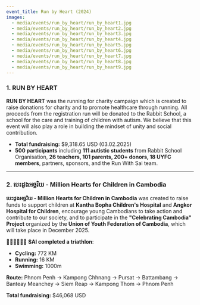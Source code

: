 ```yaml
---
event_title: Run by Heart (2024)
images:
  - media/events/run_by_heart/run_by_heart1.jpg
  - media/events/run_by_heart/run_by_heart2.jpg
  - media/events/run_by_heart/run_by_heart3.jpg
  - media/events/run_by_heart/run_by_heart4.jpg
  - media/events/run_by_heart/run_by_heart5.jpg
  - media/events/run_by_heart/run_by_heart6.jpg
  - media/events/run_by_heart/run_by_heart7.jpg
  - media/events/run_by_heart/run_by_heart8.jpg
  - media/events/run_by_heart/run_by_heart9.jpg
---
```

### 1. **RUN BY HEART** 

**RUN BY HEART** was the running for charity campaign which is created to raise donations for charity and to promote healthcare through running. All proceeds from the registration run will be donated to the Rabbit School, a school for the care and training of children with autism. We believe that this event will also play a role in building the mindset of unity and social contribution.  

- **Total fundraising:** $9,318.65 USD (03.02.2025)  
- **500 participants** including **111 autistic students** from Rabbit School Organisation, **26 teachers, 101 parents, 200+ donors, 18 UYFC members**, partners, sponsors, and the Run With Sai team.  

---

### 2. **បេះដូងអច្ឆរិយ - Million Hearts for Children in Cambodia** 

**បេះដូងអច្ឆរិយ - Million Hearts for Children in Cambodia** was created to raise funds to support children at **Kantha Bopha Children's Hospital** and **Angkor Hospital for Children**, encourage young Cambodians to take action and contribute to our society, and to participate in the **"Celebrating Cambodia" Project** organized by the **Union of Youth Federation of Cambodia**, which will take place in December 2025.  

🚴‍♂️🏃‍♂️🏊‍♂️ **SAI completed a triathlon**:  
- **Cycling:** 772 KM  
- **Running:** 16 KM  
- **Swimming:** 1000m  

**Route:** Phnom Penh → Kampong Chhnang → Pursat → Battambang → Banteay Meanchey → Siem Reap → Kampong Thom → Phnom Penh  

**Total fundraising:** $46,068 USD  

